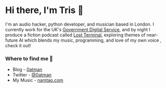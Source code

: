 # Hi there, I'm Tris 👋 
I'm an audio hacker, python developer, and musician based in London. I currently work for the UK's [Government Digital Service](https://github.com/alphagov/), and by night I produce a fiction podcast called [Lost Terminal](https://twitter.com/namtaomusic/status/1283010289168982016), exploring themes of near-future AI which blends my music, programming, and love of my own voice , check it out!

### Where to find me 📌
- Blog - [0atman](http://0atman.com)
- Twitter - [@0atman](https://twitter.com/0atman)
- My Music - [namtao.com](http://namtao.com)
